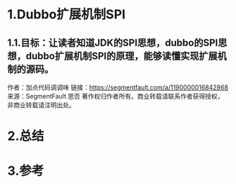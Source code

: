 # 1.Dubbo扩展机制SPI
## 1.1.目标：让读者知道JDK的SPI思想，dubbo的SPI思想，dubbo扩展机制SPI的原理，能够读懂实现扩展机制的源码。

作者：加点代码调调味
链接：https://segmentfault.com/a/1190000016842868
来源：SegmentFault 思否
著作权归作者所有。商业转载请联系作者获得授权，非商业转载请注明出处。



# 2.总结

# 3.参考



